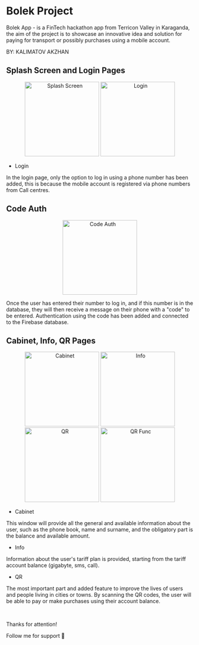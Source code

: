 # Bolek Project


Bolek App - is a FinTech hackathon app from Terricon Valley in Karaganda, the aim of the project is to showcase an innovative idea and solution for paying for transport or possibly purchases using a mobile account.

BY: KALIMATOV AKZHAN



## Splash Screen and Login Pages

<p align="center">
  <img src="https://github.com/manste1n/bolekproject/blob/master/assets/1.png" width="200" title="Splash Screen">
  <img src="https://github.com/manste1n/bolekproject/blob/master/assets/2.png" width="200" title="Login">
</p>



* Login

In the login page, only the option to log in using a phone number has been added, this is because the mobile account is registered via phone numbers from Call centres.



## Code Auth

<p align="center">
  <img src="https://github.com/manste1n/bolekproject/blob/master/assets/3.png" width="200" title="Code Auth">
</p>


Once the user has entered their number to log in, and if this number is in the database, they will then receive a message on their phone with a "code" to be entered. Authentication using the code has been added and connected to the Firebase database.



## Cabinet, Info, QR Pages

<p align="center">
  <img src="https://github.com/manste1n/bolekproject/blob/master/assets/4.png" width="200" title="Cabinet">
  <img src="https://github.com/manste1n/bolekproject/blob/master/assets/6.png" width="200" title="Info">
  <img src="https://github.com/manste1n/bolekproject/blob/master/assets/7.png" width="200" title="QR">
    <img src="https://github.com/manste1n/bolekproject/blob/master/assets/8.png" width="200" title="QR Func">
</p>




* Cabinet

This window will provide all the general and available information about the user, such as the phone book, name and surname, and the obligatory part is the balance and available amount. 


* Info

Information about the user's tariff plan is provided, starting from the tariff account balance (gigabyte, sms, call).

* QR

The most important part and added feature to improve the lives of users and people living in cities or towns. By scanning the QR codes, the user will be able to pay or make purchases using their account balance.



&nbsp;


Thanks for attention!

Follow me for support 💙


